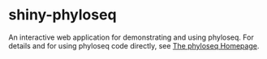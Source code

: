 shiny-phyloseq
==============

An interactive web application for demonstrating and using phyloseq.
For details and for using phyloseq code directly,
see [The phyloseq Homepage](http://joey711.github.io/phyloseq/).
